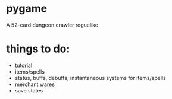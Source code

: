 # pygame
A 52-card dungeon crawler roguelike

# things to do:
- tutorial
- items/spells
- status, buffs, debuffs, instantaneous systems for items/spells
- merchant wares
- save states
